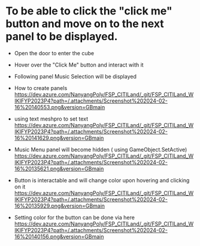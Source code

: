 # To be able to click the "click me" button and move on to the next panel to be displayed.
- Open the door to enter the cube 
- Hover over the "Click Me" button and interact with it
- Following panel Music Selection will be displayed 

- How to create panels 
https://dev.azure.com/NanyangPoly/FSP_CITILand/_git/FSP_CITILand_WIKIFYP2023P4?path=/.attachments/Screenshot%202024-02-16%20140553.png&version=GBmain

- using text meshpro to set text
https://dev.azure.com/NanyangPoly/FSP_CITILand/_git/FSP_CITILand_WIKIFYP2023P4?path=/.attachments/Screenshot%202024-02-16%20141629.png&version=GBmain

- Music Menu panel will become hidden ( using GameObject.SetActive)
https://dev.azure.com/NanyangPoly/FSP_CITILand/_git/FSP_CITILand_WIKIFYP2023P4?path=/.attachments/Screenshot%202024-02-16%20135621.png&version=GBmain

- Button is interactable and will change color upon hovering and clicking on it
https://dev.azure.com/NanyangPoly/FSP_CITILand/_git/FSP_CITILand_WIKIFYP2023P4?path=/.attachments/Screenshot%202024-02-16%20135929.png&version=GBmain

- Setting color for the button can be done via here
https://dev.azure.com/NanyangPoly/FSP_CITILand/_git/FSP_CITILand_WIKIFYP2023P4?path=/.attachments/Screenshot%202024-02-16%20140156.png&version=GBmain
